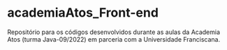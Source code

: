 # academiaAtos_Front-end
Repositório para os códigos desenvolvidos durante as aulas da Academia Atos (turma Java-09/2022) em parceria com a Universidade Franciscana. 
